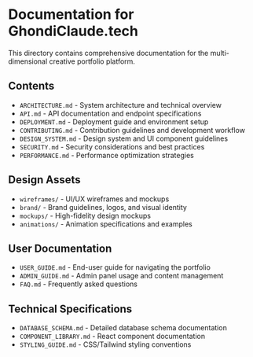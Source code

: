 # Documentation for GhondiClaude.tech

This directory contains comprehensive documentation for the multi-dimensional creative portfolio platform.

## Contents

- `ARCHITECTURE.md` - System architecture and technical overview
- `API.md` - API documentation and endpoint specifications
- `DEPLOYMENT.md` - Deployment guide and environment setup
- `CONTRIBUTING.md` - Contribution guidelines and development workflow
- `DESIGN_SYSTEM.md` - Design system and UI component guidelines
- `SECURITY.md` - Security considerations and best practices
- `PERFORMANCE.md` - Performance optimization strategies

## Design Assets

- `wireframes/` - UI/UX wireframes and mockups
- `brand/` - Brand guidelines, logos, and visual identity
- `mockups/` - High-fidelity design mockups
- `animations/` - Animation specifications and examples

## User Documentation

- `USER_GUIDE.md` - End-user guide for navigating the portfolio
- `ADMIN_GUIDE.md` - Admin panel usage and content management
- `FAQ.md` - Frequently asked questions

## Technical Specifications

- `DATABASE_SCHEMA.md` - Detailed database schema documentation
- `COMPONENT_LIBRARY.md` - React component documentation
- `STYLING_GUIDE.md` - CSS/Tailwind styling conventions
